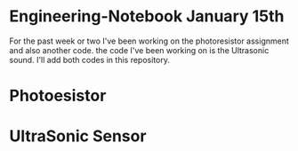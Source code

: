 # Engineering-Notebook January 15th
For the past week or two I've been working on the photoresistor assignment and also another code. 
the code I've been working on is the Ultrasonic sound.
I'll add both codes in this repository.
# Photoesistor




# UltraSonic Sensor
